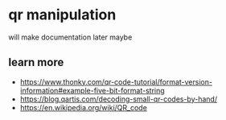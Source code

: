# qr manipulation

will make documentation later maybe

## learn more

- https://www.thonky.com/qr-code-tutorial/format-version-information#example-five-bit-format-string
- https://blog.qartis.com/decoding-small-qr-codes-by-hand/
- https://en.wikipedia.org/wiki/QR_code